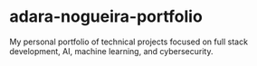 # adara-nogueira-portfolio
My personal portfolio of technical projects focused on full stack development, AI, machine learning, and cybersecurity.
